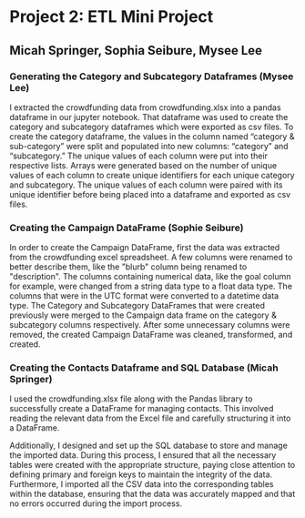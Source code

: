 # Project 2: ETL Mini Project

## Micah Springer, Sophia Seibure, Mysee Lee



### Generating the Category and Subcategory Dataframes (Mysee Lee)
I extracted the crowdfunding data from crowdfunding.xlsx into a pandas dataframe in our jupyter notebook. 
That dataframe was used to create the category and subcategory dataframes which were exported as csv files.
To create the category dataframe, the values in the column named “category & sub-category” were split and populated into new columns: “category” and “subcategory.” 
The unique values of each column were put into their respective lists. 
Arrays were generated based on the number of unique values of each column to create unique identifiers for each unique category and subcategory. 
The unique values of each column were paired with its unique identifier before being placed into a dataframe and exported as csv files.

### Creating the Campaign DataFrame (Sophie Seibure)
In order to create the Campaign DataFrame, first the data was extracted from the crowdfunding excel spreadsheet. A few columns were renamed to better describe them, like the "blurb" column being renamed to "description". The columns containing numerical data, like the goal column for example,  were changed from a string data type to a float data type. The columns that were in the UTC format were converted to a datetime data type. The Category and Subcategory DataFrames that were created previously were merged to the Campaign data frame on the category & subcategory columns respectively. After some unnecessary columns were removed, the created Campaign DataFrame was cleaned, transformed, and created.


### Creating the Contacts Dataframe and SQL Database (Micah Springer)
I used the crowdfunding.xlsx file along with the Pandas library to successfully create a DataFrame for managing contacts. This involved reading the relevant data from the Excel file and carefully structuring it into a DataFrame.

Additionally, I designed and set up the SQL database to store and manage the imported data. During this process, I ensured that all the necessary tables were created with the appropriate structure, paying close attention to defining primary and foreign keys to maintain the integrity of the data. Furthermore, I imported all the CSV data into the corresponding tables within the database, ensuring that the data was accurately mapped and that no errors occurred during the import process.

